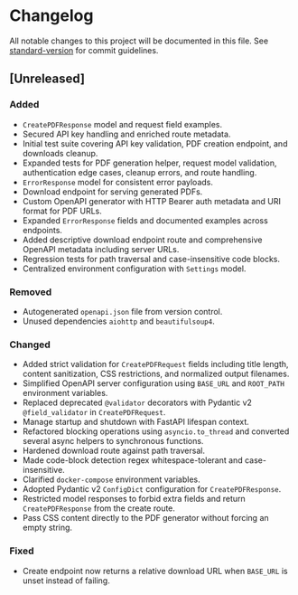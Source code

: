 # Changelog

All notable changes to this project will be documented in this file.
See [standard-version](https://github.com/conventional-changelog/standard-version) for commit guidelines.

## [Unreleased]
### Added
- `CreatePDFResponse` model and request field examples.
- Secured API key handling and enriched route metadata.
- Initial test suite covering API key validation, PDF creation endpoint, and downloads cleanup.
- Expanded tests for PDF generation helper, request model validation, authentication edge cases, cleanup errors, and route handling.
- `ErrorResponse` model for consistent error payloads.
- Download endpoint for serving generated PDFs.
- Custom OpenAPI generator with HTTP Bearer auth metadata and URI format for PDF URLs.
- Expanded `ErrorResponse` fields and documented examples across endpoints.
- Added descriptive download endpoint route and comprehensive OpenAPI metadata including server URLs.
- Regression tests for path traversal and case-insensitive code blocks.
- Centralized environment configuration with `Settings` model.
### Removed
- Autogenerated `openapi.json` file from version control.
 - Unused dependencies `aiohttp` and `beautifulsoup4`.
### Changed
- Added strict validation for `CreatePDFRequest` fields including title length, content sanitization, CSS restrictions, and normalized output filenames.
- Simplified OpenAPI server configuration using `BASE_URL` and `ROOT_PATH` environment variables.
- Replaced deprecated `@validator` decorators with Pydantic v2 `@field_validator` in `CreatePDFRequest`.
- Manage startup and shutdown with FastAPI lifespan context.
- Refactored blocking operations using `asyncio.to_thread` and converted several async helpers to synchronous functions.
- Hardened download route against path traversal.
- Made code-block detection regex whitespace-tolerant and case-insensitive.
- Clarified `docker-compose` environment variables.
- Adopted Pydantic v2 `ConfigDict` configuration for `CreatePDFResponse`.
- Restricted model responses to forbid extra fields and return `CreatePDFResponse` from the create route.
- Pass CSS content directly to the PDF generator without forcing an empty string.
### Fixed
- Create endpoint now returns a relative download URL when `BASE_URL` is unset instead of failing.
